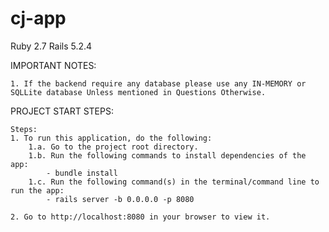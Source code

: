 # cj-app
Ruby 2.7 Rails 5.2.4

IMPORTANT NOTES:

    1. If the backend require any database please use any IN-MEMORY or SQLLite database Unless mentioned in Questions Otherwise. 

PROJECT START STEPS:

    Steps:
    1. To run this application, do the following:
        1.a. Go to the project root directory.
        1.b. Run the following commands to install dependencies of the app:
        	- bundle install
        1.c. Run the following command(s) in the terminal/command line to run the app:    
            - rails server -b 0.0.0.0 -p 8080
    
    2. Go to http://localhost:8080 in your browser to view it.
